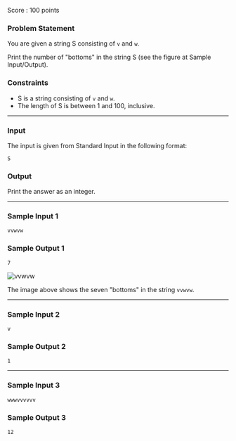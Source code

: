 Score : 100 points

### Problem Statement

You are given a string S consisting of `v` and `w`.

Print the number of "bottoms" in the string S (see the figure at Sample Input/Output).

### Constraints

* S is a string consisting of `v` and `w`.
* The length of S is between 1 and 100, inclusive.

---

### Input

The input is given from Standard Input in the following format:

```
S
```

### Output

Print the answer as an integer.

---

### Sample Input 1

```
vvwvw
```

### Sample Output 1

```
7
```

![vvwvw](https://img.atcoder.jp/abc279/53a8734c956ed9751e1d02505ba8655c.png)

The image above shows the seven "bottoms" in the string `vvwvw`.

---

### Sample Input 2

```
v
```

### Sample Output 2

```
1
```

---

### Sample Input 3

```
wwwvvvvvv
```

### Sample Output 3

```
12
```